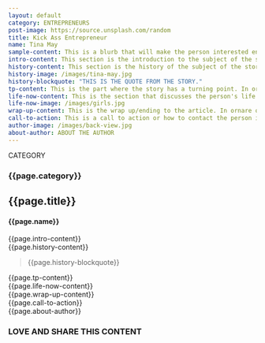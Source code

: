```yaml
---
layout: default
category: ENTREPRENEURS
post-image: https://source.unsplash.com/random
title: Kick Ass Entrepreneur
name: Tina May
sample-content: This is a blurb that will make the person interested enough to read the story. Lorem ipsum dolor sit amet, consectetur adipiscing elit, sed do eiusmod tempor incididunt ut labore et dolore magna aliqua.
intro-content: This section is the introduction to the subject of the story.In ornare quam viverra orci sagittis. In nibh mauris cursus mattis molestie a. Condimentum lacinia quis vel eros donec.
history-content: This section is the history of the subject of the story.In ornare quam viverra orci sagittis. In nibh mauris cursus mattis molestie a. Condimentum lacinia quis vel eros donec.
history-image: /images/tina-may.jpg
history-blockquote: "THIS IS THE QUOTE FROM THE STORY."
tp-content: This is the part where the story has a turning point. In ornare quam viverra orci sagittis. In nibh mauris cursus mattis molestie a. Condimentum lacinia quis vel eros donec.
life-now-content: This is the section that discusses the person's life in present day.  Lorem ipsum dolor sit amet, consectetur adipiscing elit, sed do eiusmod tempor incididunt ut labore et dolore magna aliqua. Sed sed risus pretium quam vulputate dignissim. Volutpat blandit aliquam etiam erat velit. In ornare quam viverra orci sagittis. In nibh mauris cursus mattis molestie a. Condimentum lacinia quis vel eros donec.
life-now-image: /images/girls.jpg
wrap-up-content: This is the wrap up/ending to the article. In ornare quam viverra orci sagittis. In nibh mauris cursus mattis molestie a. Condimentum lacinia quis vel eros donec.
call-to-action: This is a call to action or how to contact the person if relevant.
author-image: /images/back-view.jpg
about-author: ABOUT THE AUTHOR
---
```

<!--ARTICLE TITLE AND BY LINE-->
<section class="grid article-title">
  <div class="col-2 category text-center">
    <p>CATEGORY</p>
    <h3>{{page.category}}</h3>
  </div>
  <div class="col-10 text-center">
    <h2>{{page.title}}</h2>
    <h4>{{page.name}}</h4>
  </div>
</section>
<!--BODY OF ARTICLE-->
<section class="grid article-body">
  <div class="col-12">
  {{page.intro-content}}
  </div>
  <div class="col-8">{{page.history-content}}</div>
  <div class="col-4 bg-img" style="background-image: url({{page.history-image}})"> </div>

  <div class="col-4">
    <blockquote>{{page.history-blockquote}}</blockquote>
  </div>
  <div class="col-8">{{page.tp-content}}</div>
  <div class="col-12">{{page.life-now-content}}</div>
  <div class="col-12">
    <div class="bg-img" style="background-image: url({{page.life-now-image}})"></div>
  </div>
  <div class="col-6">{{page.wrap-up-content}}</div>
  <div class="col-6">{{page.call-to-action}}</div>
</section>
<!--AUTHOR INFO AND SHARE ON SOCIAL BANNER-->
<section class="grid">
  <div class="col-2">
    <div class="bg-img author" style="background-image: url({{page.author-image}})"></div>
  </div>
    <div class="col-2">{{page.about-author}}</div>
      <div class="col-8 share-content">
        <h3>LOVE AND SHARE THIS CONTENT</h3>
        <a class="button text-center"><i class="far fa-heart"></i></a>
        <a class="button text-center"><i class="far fa-envelope"></i> </a>
        <a class="button text-center"><i class="fab fa-facebook-square"></i></a>
        <a class="button text-center"><i class="fab fa-twitter-square"></i></a>
        <a class="button text-center"><i class="fab fa-pinterest"></i></a>
        <a class="button text-center"><i class="fab fa-flipboard"></i></a>
        <a class="button text-center"><i class="fab fa-facebook-messenger"></i></a>
        <a class="button text-center"><i class="fab fa-whatsapp-square"></i></a>
      </div>
</section>
